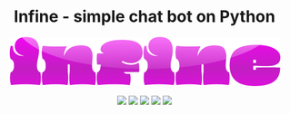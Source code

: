 <h1 align="center">
  Infine - simple chat bot on Python
</h1>

<p align="center">
  <img src="banner.png">
</p>

<p align="center">
   <img src="https://img.shields.io/badge/version-1.12.3-red"> <img src="https://img.shields.io/badge/lang-python-blue?logo=python"> <img src="https://img.shields.io/badge/plat-linux-yellow?logo=linux"> <img src="https://img.shields.io/badge/plat-windows-blue?logo=windows"> <img src="https://img.shields.io/badge/license-MIT-green?logo=mit">
</p>

